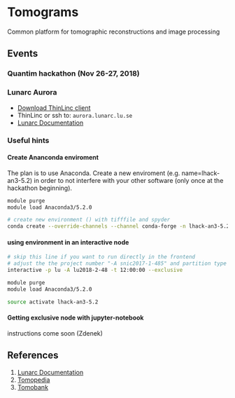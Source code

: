 # Tomograms

Common platform for tomographic reconstructions and image processing

## Events

### Quantim hackathon (Nov 26-27, 2018)

### Lunarc Aurora

- [Download ThinLinc client](https://www.cendio.com/thinlinc/download)
- ThinLinc or ssh to: `aurora.lunarc.lu.se`
- [Lunarc Documentation](http://lunarc-documentation.readthedocs.io) 

### Useful hints

#### Create Ananconda enviroment

The plan is to use Anaconda. Create a new enviroment (e.g. name=lhack-an3-5.2) in order to not interfere with your other software (only once at the hackathon beginning).

```bash
module purge
module load Anaconda3/5.2.0

# create new environment () with tifffile and spyder
conda create --override-channels --channel conda-forge -n lhack-an3-5.2 python=3.6 tifffile spyder
```

#### using environment in an interactive node

```bash
# skip this line if you want to run directly in the frontend
# adjust the the project number "-A snic2017-1-485" and partition type "-p snic" in case
interactive -p lu -A lu2018-2-48 -t 12:00:00 --exclusive

module purge
module load Anaconda3/5.2.0

source activate lhack-an3-5.2
```

#### Getting exclusive node with jupyter-notebook

instructions come soon (Zdenek)

## References
1. [Lunarc Documentation](http://lunarc-documentation.readthedocs.io)
2. [Tomopedia](https://tomopedia.github.io/)
3. [Tomobank](https://tomobank.readthedocs.io)
